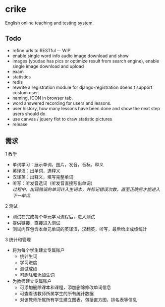 ﻿crike
=====

English online teaching and testing system.

Todo
-----
* refine urls to RESTful -- WIP
* enable single word info audio image download and show
* images (youdao has pics or optimize result from search engine), enable single image download and upload
* exam
* statistics
* redis
* rewrite a registration module for django-registration doens't support custom user.
* naming, ICON in browser tab.
* word answered recording for users and lessons.
* user history, how many lessons have been done and show the next step users should do.
* use canvas / jquery flot to draw statistic pictures
* release

需求
-----

1 教学

*  单词学习：展示单词，图片，发音，音标，释义  
*  英译汉：出单词，选释义  
*  汉译英：出释义，填写完整单词  
*  听写：听发音选词（听发音直接写出单词）  
*过程中，出现错误的单词计入生词本，并标记错误次数，直至正确后才能进入下一单词*

2 测试 
 
*  测试在完成每个单元学习流程后，进入测试  
*  提供链接，直接进入测试  
*  测试内容包含本单元单词的英译汉，汉翻英，听写，最后给出成绩统计

3 统计和管理
  
* 将为每个学生建立专属账户
	* 统计生词
	* 学习进度
	* 测试成绩
	* 可删除和添加生词
* 为教师建立专属账户
	* 可添加删除课本和课程，添加删除修改单词信息
	* 可查看该教师所属学生的所有统计数据
	* 对该教师所属所有学生建立图表，包括直方图，排名表等信息
